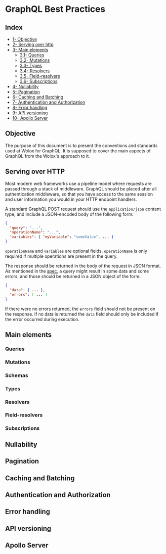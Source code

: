 # GraphQL Best Practices

## Index

- [1- Objective](#objective)
- [2- Serving over http](#http)
- [3- Main elements](#mainElements)
  - [3.1- Queries](#queries)
  - [3.2- Mutations](#mutations)
  - [3.3- Types](#types)
  - [3.4- Resolvers](#resolvers)
  - [3.5- Field-resolvers](#fieldResolvers)
  - [3.6- Subscriptions](#subscriptions)
- [4- Nullability](#nullability)
- [5- Pagination](#pagination)
- [6- Caching and Batching](#cachingAndBatching)
- [7- Authentication and Authorization](#auth)
- [8- Error handling](#errorHandling)
- [9- API versioning](#versioning)
- [10- Apollo Server](#apolloServer)

## Objective <a name="objective"></a>

The purpose of this document is to present the conventions and standards used at Wolox for GraphQL. It is supposed to cover the main aspects of GraphQL from the Wolox's approach to it.

## Serving over HTTP <a name="http"></a>

Most modern web frameworks use a pipeline model where requests are passed through a stack of middleware. GraphQL should be placed after all authentication middleware, so that you have access to the same session and user information you would in your HTTP endpoint handlers.

A standard GraphQL POST request should use the `application/json` content type, and include a JSON-encoded body of the following form:

```json
{
  "query": "...",
  "operationName": "...",
  "variables": { "myVariable": "someValue", ... }
}
```

`operationName` and `variables` are optional fields. `operationName` is only required if multiple operations are present in the query.

The response should be returned in the body of the request in JSON format. As mentioned in the [spec](https://spec.graphql.org/June2018), a query might result in some data and some errors, and those should be returned in a JSON object of the form:

```json
{
  "data": { ... },
  "errors": [ ... ]
}
```

If there were no errors returned, the `errors` field should not be present on the response. If no data is returned the `data` field should only be included if the error occurred during execution.

## Main elements <a name="mainElements"></a>

### Queries <a name="queries"></a>

### Mutations <a name="mutations"></a>

### Schemas <a name="schemas"></a>

### Types <a name="types"></a>

### Resolvers <a name="resolvers"></a>

### Field-resolvers <a name="fieldResolvers"></a>

### Subscriptions <a name="subscriptions"></a>

## Nullability <a name="nullability"></a>

## Pagination <a name="pagination"></a>

## Caching and Batching <a name="cachingAndBatching"></a>

## Authentication and Authorization <a name="auth"></a>

## Error handling <a name="errorHanling"></a>

## API versioning <a name="versioning"></a>

## Apollo Server <a name="apolloServer"></a>
